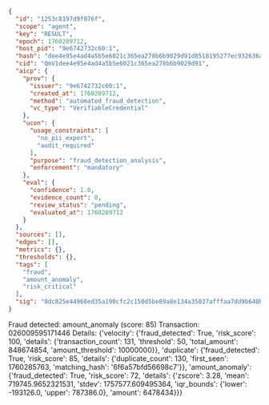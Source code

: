 ```json
{
  "id": "1253c8197d9f076f",
  "scope": "agent",
  "key": "RESULT",
  "epoch": 1760289712,
  "host_pid": "9e6742732c60:1",
  "hash": "dee4e95e4ad4a5b5e6021c365ea278b6b9029d91d8518195277ec932636a379a",
  "cid": "QmV1dee4e95e4ad4a5b5e6021c365ea278b6b9029d91",
  "aicp": {
    "prov": {
      "issuer": "9e6742732c60:1",
      "created_at": 1760289712,
      "method": "automated_fraud_detection",
      "vc_type": "VerifiableCredential"
    },
    "ucon": {
      "usage_constraints": [
        "no_pii_export",
        "audit_required"
      ],
      "purpose": "fraud_detection_analysis",
      "enforcement": "mandatory"
    },
    "eval": {
      "confidence": 1.0,
      "evidence_count": 0,
      "review_status": "pending",
      "evaluated_at": 1760289712
    }
  },
  "sources": [],
  "edges": [],
  "metrics": {},
  "thresholds": {},
  "tags": [
    "fraud",
    "amount_anomaly",
    "risk_critical"
  ],
  "sig": "0dc825e44968ed35a190cfc2c150d5be89a8e134a35037afffaa7dd9b640bec7"
}
```

Fraud detected: amount_anomaly (score: 85)
Transaction: 026009595171446
Details: {'velocity': {'fraud_detected': True, 'risk_score': 100, 'details': {'transaction_count': 131, 'threshold': 50, 'total_amount': 848674854, 'amount_threshold': 10000000}}, 'duplicate': {'fraud_detected': True, 'risk_score': 85, 'details': {'duplicate_count': 130, 'first_seen': 1760285763, 'matching_hash': '6f6a57bfd56698c7'}}, 'amount_anomaly': {'fraud_detected': True, 'risk_score': 72, 'details': {'zscore': 3.28, 'mean': 719745.9652321531, 'stdev': 1757577.609495364, 'iqr_bounds': {'lower': -193126.0, 'upper': 787386.0}, 'amount': 6478434}}}